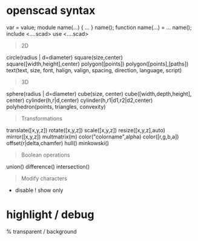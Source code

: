 # openscad syntax

var = value;
module name(…) { … }
name();
function name(…) = …
name();
include <….scad>
use <….scad>

> 2D

circle(radius | d=diameter)
square(size,center)
square([width,height],center)
polygon([points])
polygon([points],[paths])
text(text, size, font,
     halign, valign, spacing,
     direction, language, script)

> 3D

sphere(radius | d=diameter)
cube(size, center)
cube([width,depth,height], center)
cylinder(h,r|d,center)
cylinder(h,r1|d1,r2|d2,center)
polyhedron(points, triangles, convexity)

> Transformations

translate([x,y,z])
rotate([x,y,z])
scale([x,y,z])
resize([x,y,z],auto)
mirror([x,y,z])
multmatrix(m)
color("colorname",alpha)
color([r,g,b,a])
offset(r|delta,chamfer)
hull()
minkowski()

> Boolean operations

union()
difference()
intersection()

> Modify characters

* disable
! show only
# highlight / debug
% transparent / background
